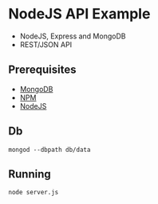# NodeJS API Example

* NodeJS, Express and MongoDB
* REST/JSON API

## Prerequisites

* [MongoDB](http://www.mongodb.org/)
* [NPM](https://github.com/npm/npm)
* [NodeJS](http://nodejs.org/)

## Db

    mongod --dbpath db/data

## Running

    node server.js